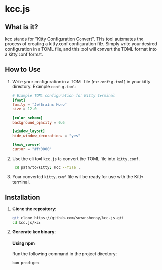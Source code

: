 # kcc.js

## What is it?

kcc stands for "Kitty Configuration Convert". This tool automates the process of creating a kitty.conf configuration file. Simply write your desired configuration in a TOML file, and this tool will convert the TOML format into a kitty.conf format.

## How to Use

1. Write your configuration in a TOML file (ex: `config.toml`) in your kitty directory.
   Example `config.toml`:

   ```toml
   # Example TOML configuration for Kitty terminal
   [font]
   family = "JetBrains Mono"
   size = 12.0

   [color_scheme]
   background_opacity = 0.6

   [window_layout]
   hide_window_decorations = "yes"

   [text_cursor]
   cursor = "#ff0000"

   ```

1. Use the cli tool `kcc.js` to convert the TOML file into `kitty.conf`.

   ```bash
    cd path/to/kitty; kcc --file .   
   ```

1. Your converted `kitty.conf` file will be ready for use with the Kitty terminal.

## Installation

1. **Clone the repository**:

   ```bash
   git clone https://github.com/suvanshenoy/kcc.js.git
   cd kcc.js/kcc
   ```

1. **Generate kcc binary**:

   #### Using npm

   Run the following command in the project directory:

   ```bash
   bun prod:gen
   ```


